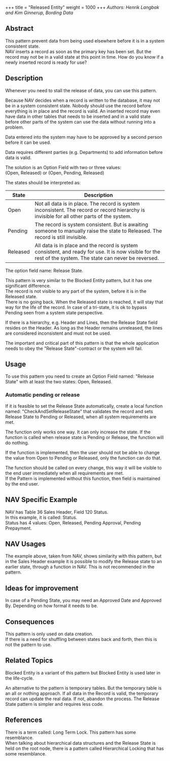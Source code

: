 +++
title = "Released Entity"
weight = 1000
+++
_Authors: Henrik Langbak and Kim Ginnerup, Bording Data_

## Abstract

This pattern prevent data from being used elsewhere before it is in a system consistent state.  
NAV inserts a record as soon as the primary key has been set. But the record may not be in a valid state at this point in time. How do you know if a newly inserted record is ready for use?

## Description

Whenever you need to stall the release of data, you can use this pattern.

Because NAV decides when a record is written to the database, it may not be in a system consistent state. Nobody should use the record before everything is in place and the record is valid. An inserted record may even have data in other tables that needs to be inserted and in a valid state before other parts of the system can use the data without running into a problem.

Data entered into the system may have to be approved by a second person before it can be used.

Data requires different parties (e.g. Departments) to add information before data is valid.

The solution is an Option Field with two or three values:  
(Open, Released) or (Open, Pending, Released)

The states should be interpreted as:

State | Description
------|-----
Open | Not all data is in place. The record is system inconsistent. The record or record hierarchy is invisible for all other parts of the system.
Pending | The record is system consistent. But is awaiting someone to manually raise the state to Released. The record is still invisible.
Released | All data is in place and the record is system consistent, and ready for use. It is now visible for the rest of the system. The state can never be reversed.

The option field name: Release State.

This pattern is very similar to the Blocked Entity pattern, but it has one significant difference.  
The record is not visible to any part of the system, before it is in the Released state.  
There is no going back. When the Released state is reached, it will stay that way for the life of the record. In case of a tri-state, it is ok to bypass Pending seen from a system state perspective.

If there is a hierarchy, e.g. Header and Lines, then the Release State field resides on the Header. As long as the Header remains unreleased, the lines are considered inconsistent and must not be used.

The important and critical part of this pattern is that the whole application needs to obey the "Release State"-contract or the system will fail. 

## **Usage**

To use this pattern you need to create an Option Field named: "Release State" with at least the two states: Open, Released. 

### Automatic pending or release

If it is feasible to set the Release State automatically, create a local function named: "CheckAndSetReleaseState" that validates the record and sets Release State to Pending or Released, when all system requirements are met.

The function only works one way. It can only increase the state. If the function is called when release state is Pending or Release, the function will do nothing.

If the function is implemented, then the user should not be able to change the value from Open to Pending or Released, only the function can do that.

The function should be called on every change, this way it will be visible to the end user immediately when all requirements are met.   
If the Pattern is implemented without this function, then field is maintained by the end user.

## **NAV Specific Example**

NAV has Table 36 Sales Header, Field 120 Status.  
In this example, it is called: Status.  
Status has 4 values: Open, Released, Pending Approval, Pending Prepayment.

## **NAV Usages**

The example above, taken from NAV, shows similarity with this pattern, but in the Sales Header example it is possible to modify the Release state to an earlier state, through a function in NAV. This is not recommended in the pattern.

## **Ideas for improvement**

In case of a Pending State, you may need an Approved Date and Approved By. Depending on how formal it needs to be. 

## **Consequences**

This pattern is only used on data creation.   
If there is a need for shuffling between states back and forth, then this is not the pattern to use. 

## **Related Topics**

Blocked Entity is a variant of this pattern but Blocked Entity is used later in the life-cycle.

An alternative to the pattern is temporary tables. But the temporary table is an all or nothing approach. If all data in the Record is valid, the temporary record can update the real data. If not, abandon the process. The Release State pattern is simpler and requires less code. 

## **References**

There is a term called: Long Term Lock. This pattern has some resemblance.  
When talking about hierarchical data structures and the Release State is held on the root node, there is a pattern called Hierarchical Locking that has some resemblance.
